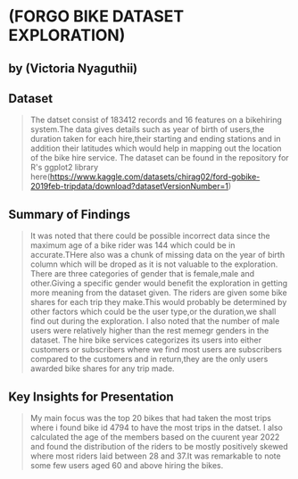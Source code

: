 # (FORGO BIKE DATASET EXPLORATION)
## by (Victoria Nyaguthii)


## Dataset

> The datset consist of 183412 records and 16 features on a bikehiring system.The data gives details such as year of birth of users,the duration taken for each hire,their starting and ending stations and in addition their latitudes which would help in mapping out the location of the bike hire service.
>The dataset can be found in the
repository for R's ggplot2 library here(https://www.kaggle.com/datasets/chirag02/ford-gobike-2019feb-tripdata/download?datasetVersionNumber=1)


## Summary of Findings

> It was noted that there could be possible incorrect data since the maximum age of a bike rider was 144 which could be in accurate.THere also was a chunk of missing data on the year of birth column which will be droped as it is not valuable to the exploration.
>There are three categories of gender that is female,male and other.Giving a specific gender would benefit the exploration in getting more meaning from the dataset given.
>The riders are given some bike shares for each trip they make.This would probably be determined by other factors which could be the user type,or the duration,we shall find out during the exploration.
>I also noted that the number of male users were relatively higher than the rest memegr genders in the dataset.
>The hire bike services categorizes its users into either customers or subscribers where we find most users are subscribers compared to the customers and in return,they are the only users awarded bike shares for any trip made.
>

## Key Insights for Presentation

>My main focus was the top 20 bikes that had taken the most trips where i found bike id 4794 to have the most trips in the datset.
>I also calculated the age of the members based on the cuurent year 2022 and found the distribution of the riders to be mostly positively skewed where  most riders laid between 28 and 37.It was remarkable to note some few users aged 60 and above hiring the bikes.

